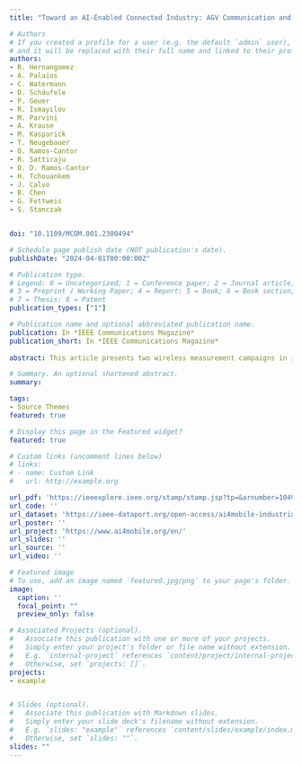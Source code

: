 ```yaml
---
title: "Toward an AI-Enabled Connected Industry: AGV Communication and Sensor Measurement Datasets"

# Authors
# If you created a profile for a user (e.g. the default `admin` user), write the username (folder name) here 
# and it will be replaced with their full name and linked to their profile.
authors:
- R. Hernangomez
- A. Palaios
- C. Watermann
- D. Schäufele
- P. Geuer
- R. Ismayilov
- M. Parvini
- A. Krause
- M. Kasparick
- T. Neugebauer
- O. Ramos-Cantor
- R. Sattiraju 
- O. D. Ramos-Cantor
- H. Tchouankem
- J. Calvo
- B. Chen
- G. Fettweis
- S. Stanczak


doi: "10.1109/MCOM.001.2300494"

# Schedule page publish date (NOT publication's date).
publishDate: "2024-04-01T00:00:00Z"

# Publication type.
# Legend: 0 = Uncategorized; 1 = Conference paper; 2 = Journal article;
# 3 = Preprint / Working Paper; 4 = Report; 5 = Book; 6 = Book section;
# 7 = Thesis; 8 = Patent
publication_types: ["1"]

# Publication name and optional abbreviated publication name.
publication: In *IEEE Communications Magazine*
publication_short: In *IEEE Communications Magazine*
 
abstract: This article presents two wireless measurement campaigns in industrial testbeds: industrial vehicle-to-vehicle (iV2V) and industrial vehicle-to-in-frastructure plus sensor (iV21+), with detailed information about the two captured datasets. iV2V covers sidelink communication scenarios between moving and stationary robots, while iV21+ is conducted at an industrial setting where an autonomous cleaning robot is connected to a private cellular network. The combination of different communication technologies within a common measurement methodology provides insights that can be exploited by ML for tasks, such as fingerprinting, line-of-sight detection, prediction of quality of service, or link selection. Moreover, the datasets are publicly available, labeled, and pre-filtered for fast on-boarding and applicability.

# Summary. An optional shortened abstract.
summary: 

tags:
- Source Themes
featured: true

# Display this page in the Featured widget?
featured: true

# Custom links (uncomment lines below)
# links:
# - name: Custom Link
#   url: http://example.org

url_pdf: 'https://ieeexplore.ieee.org/stamp/stamp.jsp?tp=&arnumber=10494952'
url_code: ''
url_dataset: 'https://ieee-dataport.org/open-access/ai4mobile-industrial-wireless-datasets-iv2v-and-iv2i'
url_poster: ''
url_project: 'https://www.ai4mobile.org/en/'
url_slides: ''
url_source: ''
url_video: ''

# Featured image
# To use, add an image named `featured.jpg/png` to your page's folder. 
image:
  caption: ''
  focal_point: ""
  preview_only: false

# Associated Projects (optional).
#   Associate this publication with one or more of your projects.
#   Simply enter your project's folder or file name without extension.
#   E.g. `internal-project` references `content/project/internal-project/index.md`.
#   Otherwise, set `projects: []`.
projects:
- example


# Slides (optional).
#   Associate this publication with Markdown slides.
#   Simply enter your slide deck's filename without extension.
#   E.g. `slides: "example"` references `content/slides/example/index.md`.
#   Otherwise, set `slides: ""`.
slides: ""
---
```

